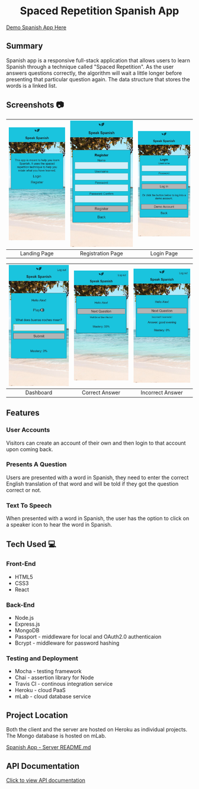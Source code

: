 <h1 align="center">Spaced Repetition Spanish App</h1>

[Demo Spanish App Here](https://speak-spanish-client.herokuapp.com/dashboard)

## Summary
Spanish app is a responsive full-stack application that allows users to learn Spanish through a technique called "Spaced Repetition". As the user answers questions correctly, the algorithm will wait a little longer before presenting that particular question again. The data structure that stores the words is a linked list.

## Screenshots :camera:
| <img alt="Landing Page" src="https://github.com/AlexanderPuhl/speak-spanish-client/blob/master/assets/Landing_Page.jpg" width="350"> | <img alt="Registration Page" src="https://github.com/AlexanderPuhl/speak-spanish-client/blob/master/assets/Registration_Page.jpg" width="350"> | <img alt="Login Page" src="https://github.com/AlexanderPuhl/speak-spanish-client/blob/master/assets/Login_Page.jpg" width="350"> |
|:---:|:---:|:---:|
| Landing Page | Registration Page | Login Page |

| <img alt="Dashboard Page" src="https://github.com/AlexanderPuhl/speak-spanish-client/blob/master/assets/Dashboard_Page.jpg" width="350"> | <img alt="Correct Answer" src="https://github.com/AlexanderPuhl/speak-spanish-client/blob/master/assets/Question_Correct.jpg" width="350"> | <img alt="Incorrect Answer" src="https://github.com/AlexanderPuhl/speak-spanish-client/blob/master/assets/Question_Incorrect.jpg" width="350"> |
|:---:|:---:|:---:|
| Dashboard | Correct Answer | Incorrect Answer |

## Features

### User Accounts
Visitors can create an account of their own and then login to that account upon coming back.

### Presents A Question 
Users are presented with a word in Spanish, they need to enter the correct English translation of that word and will be told if they got the question correct or not.

### Text To Speech
When presented with a word in Spanish, the user has the option to click on a speaker icon to hear the word in Spanish.

## Tech Used :computer:

### Front-End
* HTML5
* CSS3
* React

### Back-End
* Node.js
* Express.js
* MongoDB
* Passport - middleware for local and OAuth2.0 authenticaion
* Bcrypt - middleware for password hashing

### Testing and Deployment
* Mocha - testing framework
* Chai - assertion library for Node
* Travis Cl - continous integration service
* Heroku - cloud PaaS
* mLab - cloud database service

## Project Location
Both the client and the server are hosted on Heroku as individual projects. The Mongo database is hosted on mLab.

[Spanish App - Server README.md](https://github.com/AlexanderPuhl/speak-spanish-server/blob/master/README.md)

## API Documentation
[Click to view API documentation](https://documenter.getpostman.com/view/4458639/RzfasXcs)
